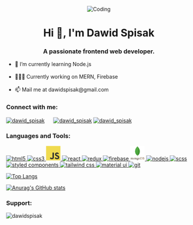 
<p align="center"> 
 <img src="https://github.com/Arsenic-ATG/Arsenic-ATG/blob/master/assets/code.gif" alt="Coding">
</p>
<h1 align="center">Hi 👋, I'm Dawid Spisak</h1>
 <h3 align="center">A passionate frontend web developer.</h3>
 <ul>
 <li>🌱 I’m currently learning Node.js</li>
 <br />
<li>👨🏻‍💻 Currently working on MERN, Firebase</li>
<br />
<li>📫 Mail me at dawidspisak@gmail.com</li>



</ul>
<h3>
Connect with me:</h3>
<p align="left">
<a style="margin-right: 20px;" href="https://www.facebook.com/profile.php?id=100011721724719" rel="nofollow"><img align="center" src="https://image.flaticon.com/icons/png/512/1384/1384005.png" alt="dawid_spisak" height="40" style="max-width:100%;"></a>
<a href="https://www.linkedin.com/in/dawid-spisak-a62751198/" rel="nofollow"><img align="center" src="https://image.flaticon.com/icons/png/512/1384/1384014.png" alt="dawid_spisak" height="40" style="max-width:100%;"></a>
<a href="https://www.instagram.com/dawidspisak/" rel="nofollow"><img align="center" src="https://image.flaticon.com/icons/png/512/1384/1384015.png" alt="dawid_spisak" height="40" style="max-width:100%;"></a>
</p>

<h3>Languages and Tools:</h3>
<p align="left">
<a href="https://www.w3schools.com/html/" rel="nofollow"> <img src="https://image.flaticon.com/icons/png/512/1216/1216733.png" alt="html5" width="40" height="40" style="max-width:100%;"> </a>
<a href="https://www.w3schools.com/css/" rel="nofollow"> <img src="https://image.flaticon.com/icons/png/512/732/732190.png" alt="css3" width="40" height="40" style="max-width:100%;"> </a>
<a href="https://developer.mozilla.org/pl/docs/Web/JavaScript" rel="nofollow"> <img src="https://raw.githubusercontent.com/devicons/devicon/master/icons/javascript/javascript-original.svg" alt="js" width="40" height="40" style="max-width:100%;"> </a>
<a href="https://reactjs.org/" rel="nofollow"> <img src="https://image.flaticon.com/icons/png/512/1126/1126012.png" alt="react" width="40" height="40" style="max-width:100%;"> </a>
<a href="https://redux.js.org/ " rel="nofollow"> <img src="https://cdn.iconscout.com/icon/free/png-256/redux-283024.png" alt="redux" width="40" height="40" data-canonical-src="https://www.vectorlogo.zone/logos/firebase/firebase-icon.svg" style="max-width:100%;"> </a>
<a href="https://firebase.google.com/" rel="nofollow"> <img src="https://symbols.getvecta.com/stencil_261/16_google-firebase.febfc9bdc0.png" alt="firebase" width="40" height="40" data-canonical-src="https://www.vectorlogo.zone/logos/git-scm/git-scm-icon.svg" style="max-width:100%;"> </a>
<a href="https://www.mongodb.com/" rel="nofollow"> <img src="https://raw.githubusercontent.com/devicons/devicon/master/icons/mongodb/mongodb-original-wordmark.svg" width="40" height="40" style="max-width:100%;"> </a>
<a href="https://nodejs.org/en/" rel="nofollow"> <img src="https://www.svgrepo.com/show/303360/nodejs-logo.svg" alt="nodejs" width="40" height="40" style="max-width:100%;"> </a>
<a href="https://sass-lang.com/" rel="nofollow"> <img src="https://cdn.iconscout.com/icon/free/png-512/sass-226054.png" alt="scss" width="40" height="40" data-canonical-src="https://www.vectorlogo.zone/logos/getpostman/getpostman-icon.svg" style="max-width:100%;"> </a>
<a href="https://styled-components.com/" rel="nofollow"> <img src="https://miro.medium.com/max/480/1*Iohnw2aOQ5EBghVoqKA7VA.png" alt="styled components" width="40" height="40" style="max-width:100%;"> </a>
<a href="https://tailwindcss.com/" rel="nofollow"> <img src="https://www.markusantonwolf.com/media/pages/blog/tailwind-css/265298487-1596675041/tailwind-css-logo.svg" alt="tailwind css" width="40" height="40" style="max-width:100%;"> </a>
<a href="https://material-ui.com/" rel="nofollow"> <img src="https://material-ui.com/static/logo.png" alt="material ui" width="40" height="40" style="max-width:100%;"> </a>
<a href="https://git-scm.com/" rel="nofollow"> <img src="https://upload.wikimedia.org/wikipedia/commons/thumb/3/3f/Git_icon.svg/1024px-Git_icon.svg.png" alt="git" width="40" height="40" data-canonical-src="https://www.vectorlogo.zone/logos/tailwindcss/tailwindcss-icon.svg" style="max-width:100%;"> </a>
</p>

[![Top Langs](https://github-readme-stats.vercel.app/api/top-langs/?username=stairss&layout=compact&theme=radical)](https://github.com/anuraghazra/github-readme-stats)

[![Anurag's GitHub stats](https://github-readme-stats.vercel.app/api?username=stairss&show_icons=true&theme=radical)](https://github.com/anuraghazra/github-readme-stats)

<!-- [![Readme Card](https://github-readme-stats.vercel.app/api/pin/?username=stairss&repo=portfolio&theme=radical)](https://github.com/anuraghazra/github-readme-stats) -->



<h3>Support:</h3>
<a href="https://www.buymeacoffee.com/dawidspisak" rel="nofollow"> <img align="left" src="https://camo.githubusercontent.com/28aae05a0fba45679e8e27d90609601e249b64a5fe30dfef05495de4f4e318d4/68747470733a2f2f63646e2e6275796d6561636f666665652e636f6d2f627574746f6e732f76322f64656661756c742d79656c6c6f772e706e67" height="50" width="210" alt="dawidspisak" data-canonical-src="https://cdn.buymeacoffee.com/buttons/v2/default-yellow.png" style="max-width:100%;"></a>


<!---
Stairss/Stairss is a ✨ special ✨ repository because its `README.md` (this file) appears on your GitHub profile.
You can click the Preview link to take a look at your changes.
--->
